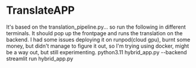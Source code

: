 # TranslateAPP
It's based on the translation_pipeline.py... so run the following in different terminals. It should pop up the frontpage and runs the translation on the backend. I had some issues deploying it on runpod(cloud gpu), burnt some money, but didn't manage to figure it out, so I'm trying using docker, might be a way out, but still experimenting. python3.11 hybrid_app.py --backend streamlit run hybrid_app.py